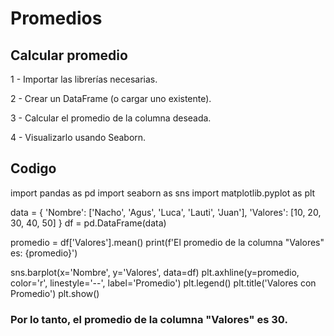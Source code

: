 # Promedios
## Calcular promedio

1 - Importar las librerías necesarias.

2 - Crear un DataFrame (o cargar uno existente).

3 - Calcular el promedio de la columna deseada.

4 - Visualizarlo usando Seaborn.
## Codigo
 
import pandas as pd
import seaborn as sns
import matplotlib.pyplot as plt


data = {
    'Nombre': ['Nacho', 'Agus', 'Luca', 'Lauti', 'Juan'],
    'Valores': [10, 20, 30, 40, 50]
}
df = pd.DataFrame(data)


promedio = df['Valores'].mean()
print(f'El promedio de la columna "Valores" es: {promedio}')


sns.barplot(x='Nombre', y='Valores', data=df)
plt.axhline(y=promedio, color='r', linestyle='--', label='Promedio')
plt.legend()
plt.title('Valores con Promedio')
plt.show()

### Por lo tanto, el promedio de la columna "Valores" es 30.

